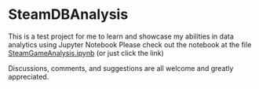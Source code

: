 # SteamDBAnalysis

This is a test project for me to learn and showcase my abilities in data analytics using Jupyter Notebook
Please check out the notebook at the file [SteamGameAnalysis.ipynb](SteamGameAnalysis.ipynb) (or just click the link)

Discussions, comments, and suggestions are all welcome and greatly appreciated.
